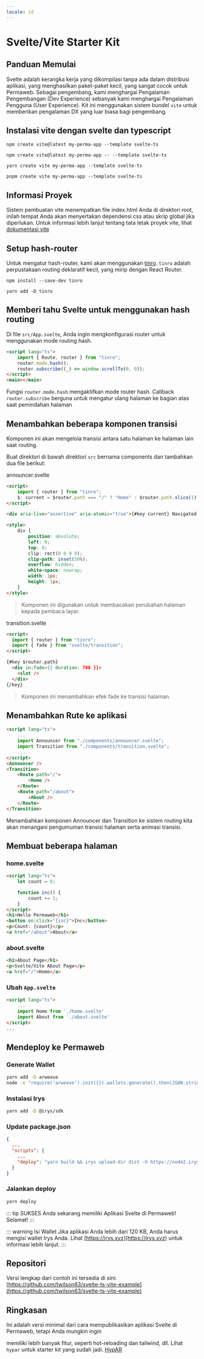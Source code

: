 ```yaml
---
locale: id
---
```


# Svelte/Vite Starter Kit

## Panduan Memulai

Svelte adalah kerangka kerja yang dikompilasi tanpa ada dalam distribusi aplikasi, yang menghasilkan paket-paket kecil, yang sangat cocok untuk Permaweb. Sebagai pengembang, kami menghargai Pengalaman Pengembangan (Dev Experience) sebanyak kami menghargai Pengalaman Pengguna (User Experience). Kit ini menggunakan sistem bundel `vite` untuk memberikan pengalaman DX yang luar biasa bagi pengembang.

## Instalasi vite dengan svelte dan typescript

<CodeGroup>
  <CodeGroupItem title="NPM v6">

```console
npm create vite@latest my-perma-app --template svelte-ts
```

  </CodeGroupItem>
  <CodeGroupItem title="NPM v7">

```console
npm create vite@latest my-perma-app -- --template svelte-ts
```

  </CodeGroupItem>
  <CodeGroupItem title="YARN">

```console
yarn create vite my-perma-app --template svelte-ts
```

  </CodeGroupItem>
  <CodeGroupItem title="PNPM">

```console
pnpm create vite my-perma-app --template svelte-ts
```

  </CodeGroupItem>
</CodeGroup>

## Informasi Proyek

Sistem pembuatan vite menempatkan file index.html Anda di direktori root, inilah tempat Anda akan menyertakan dependensi css atau skrip global jika diperlukan. Untuk informasi lebih lanjut tentang tata letak proyek vite, lihat [dokumentasi vite](https://vitejs.dev/guide/#index-html-and-project-root)

## Setup hash-router

Untuk mengatur hash-router, kami akan menggunakan [tinro](https://github.com/AlexxNB/tinro). `tinro` adalah perpustakaan routing deklaratif kecil, yang mirip dengan React Router.

<CodeGroup>
  <CodeGroupItem title="NPM">

```console
npm install --save-dev tinro
```

  </CodeGroupItem>
  <CodeGroupItem title="YARN">

```console
yarn add -D tinro
```

  </CodeGroupItem>
</CodeGroup>

## Memberi tahu Svelte untuk menggunakan hash routing

Di file `src/App.svelte`, Anda ingin mengkonfigurasi router untuk menggunakan mode routing hash.

```html
<script lang="ts">
	import { Route, router } from "tinro";
	router.mode.hash();
	router.subscribe((_) => window.scrollTo(0, 0));
</script>
<main></main>
```

Fungsi `router.mode.hash` mengaktifkan mode router hash.
Callback `router.subscribe` berguna untuk mengatur ulang halaman ke bagian atas saat pemindahan halaman

## Menambahkan beberapa komponen transisi

Komponen ini akan mengelola transisi antara satu halaman ke halaman lain saat routing.

Buat direktori di bawah direktori `src` bernama components dan tambahkan dua file berikut:

announcer.svelte

```html
<script>
	import { router } from "tinro";
	$: current = $router.path === "/" ? "Home" : $router.path.slice(1);
</script>

<div aria-live="assertive" aria-atomic="true">{#key current} Navigated to {current} {/key}</div>

<style>
	div {
		position: absolute;
		left: 0;
		top: 0;
		clip: rect(0 0 0 0);
		clip-path: inset(50%);
		overflow: hidden;
		white-space: nowrap;
		width: 1px;
		height: 1px;
	}
</style>
```

> Komponen ini digunakan untuk membacakan perubahan halaman kepada pembaca layar.

transition.svelte

```html
<script>
  import { router } from "tinro";
  import { fade } from "svelte/transition";
</script>

{#key $router.path}
  <div in:fade={{ duration: 700 }}>
    <slot />
  </div>
{/key}
```

> Komponen ini menambahkan efek fade ke transisi halaman.

## Menambahkan Rute ke aplikasi

```html
<script lang="ts">
	...
	import Announcer from "./components/announcer.svelte";
	import Transition from "./components/transition.svelte";
	...
</script>
<Announcer />
<Transition>
	<Route path="/">
		<Home />
	</Route>
	<Route path="/about">
		<About />
	</Route>
</Transition>
```

Menambahkan komponen Announcer dan Transition ke sistem routing kita akan menangani pengumuman transisi halaman serta animasi transisi.

## Membuat beberapa halaman

### home.svelte

```html
<script lang="ts">
	let count = 0;

	function inc() {
		count += 1;
	}
</script>
<h1>Hello Permaweb</h1>
<button on:click="{inc}">Inc</button>
<p>Count: {count}</p>
<a href="/about">About</a>
```

### about.svelte

```html
<h1>About Page</h1>
<p>Svelte/Vite About Page</p>
<a href="/">Home</a>
```

### Ubah `App.svelte`

```html
<script lang="ts">
	...
	import Home from './home.svelte'
	import About from './about.svelte'
</script>
...
```

## Mendeploy ke Permaweb

### Generate Wallet

```sh
yarn add -D arweave
node -e "require('arweave').init({}).wallets.generate().then(JSON.stringify).then(console.log.bind(console))" > wallet.json
```

### Instalasi Irys

```sh
yarn add -D @irys/sdk
```

### Update package.json

```json
{
  ...
  "scripts": {
    ...
    "deploy": "yarn build && irys upload-dir dist -h https://node2.irys.xyz --wallet ./wallet.json -c arweave --index-file index.html --no-confirmation"
  }
}
```

### Jalankan deploy

```sh
yarn deploy
```

::: tip SUKSES
Anda sekarang memiliki Aplikasi Svelte di Permaweb! Selamat!
:::

::: warning Isi Wallet
Jika aplikasi Anda lebih dari 120 KB, Anda harus mengisi wallet Irys Anda. Lihat [https://irys.xyz](https://irys.xyz) untuk informasi lebih lanjut.
:::

## Repositori

Versi lengkap dari contoh ini tersedia di sini: [https://github.com/twilson63/svelte-ts-vite-example](https://github.com/twilson63/svelte-ts-vite-example)

## Ringkasan

Ini adalah versi minimal dari cara mempublikasikan aplikasi Svelte di Permaweb, tetapi Anda mungkin ingin

memiliki lebih banyak fitur, seperti hot-reloading dan tailwind, dll. Lihat `hypar` untuk starter kit yang sudah jadi. [HypAR](https://github.com/twilson63/hypar)
